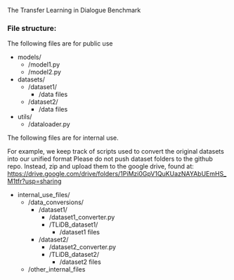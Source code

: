 The Transfer Learning in Dialogue Benchmark

### File structure:

The following files are for public use
- models/
    - /model1.py
    - /model2.py
- datasets/
    - /dataset1/
        - /data files
    - /dataset2/
        - /data files
- utils/
    - /dataloader.py


The following files are for internal use.

For example, we keep track of scripts used to convert the original datasets into our unified format
Please do not push dataset folders to the github repo. Instead, zip and upload them to the google drive, found at: https://drive.google.com/drive/folders/1PiMzi0GpV1QuKUazNAYAbUEmHS_M1tfr?usp=sharing
- internal_use_files/
    - /data_conversions/
        - /dataset1/
            - /dataset1_converter.py
            - /TLiDB_dataset1/
                - /dataset1 files
        - /dataset2/
            - /dataset2_converter.py
            - /TLiDB_dataset2/
                - /dataset2 files
    - /other_internal_files